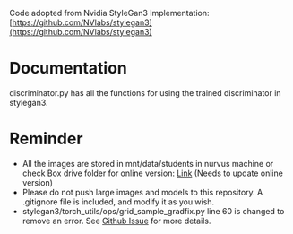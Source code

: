 Code adopted from Nvidia StyleGan3 Implementation: [https://github.com/NVlabs/stylegan3](https://github.com/NVlabs/stylegan3)

# Documentation
discriminator.py has all the functions for using the trained discriminator in stylegan3.
 

# Reminder
* All the images are stored in mnt/data/students in nurvus machine or check Box drive folder for online version: [Link](https://haverford.app.box.com/folder/151383007310) (Needs to update online version)
* Please do not push large images and models to this repository. A .gitignore file is
included, and modify it as you wish. 
* stylegan3/torch_utils/ops/grid_sample_gradfix.py line 60 is changed to remove an error. 
See [Github Issue](https://github.com/NVlabs/stylegan3/issues/188) for more details.
